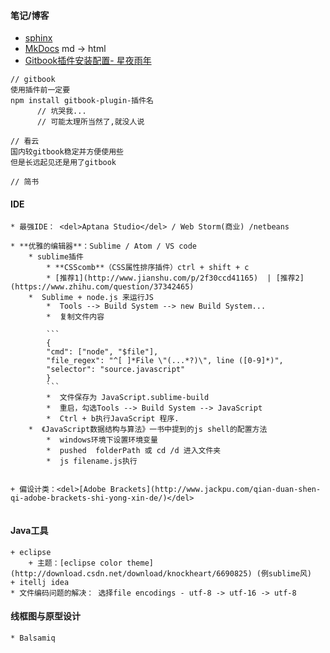 #### 笔记/博客
 * [sphinx](http://www.sphinx-doc.org/en/stable/)
 * [MkDocs](http://www.mkdocs.org/) md -> html
 * [Gitbook插件安装配置- 星夜雨年](http://www.tuicool.com/articles/JjQ3qm)
 
```
// gitbook
使用插件前一定要
npm install gitbook-plugin-插件名 
      // 坑哭我...
      // 可能太理所当然了,就没人说
      
// 看云
国内较gitbook稳定并方便使用些
但是长远起见还是用了gitbook

// 简书

```

#### IDE

```
* 最强IDE： <del>Aptana Studio</del> / Web Storm(商业) /netbeans

* **优雅的编辑器**：Sublime / Atom / VS code
	* sublime插件
    	* **CSScomb**（CSS属性排序插件）ctrl + shift + c
		* [推荐1](http://www.jianshu.com/p/2f30ccd41165)  | [推荐2](https://www.zhihu.com/question/37342465)
	*  Sublime + node.js 来运行JS 
		*  Tools --> Build System --> new Build System...
        *  复制文件内容
        
        ```
        {
        "cmd": ["node", "$file"],
        "file_regex": "^[ ]*File \"(...*?)\", line ([0-9]*)",
        "selector": "source.javascript"
        }
        ```
		*  文件保存为 JavaScript.sublime-build
		*  重启，勾选Tools --> Build System --> JavaScript
		*  Ctrl + b执行JavaScript 程序.
	*  《JavaScript数据结构与算法》一书中提到的js shell的配置方法
		*  windows环境下设置环境变量
		*  pushed  folderPath 或 cd /d 进入文件夹
        *  js filename.js执行


+ 偏设计类：<del>[Adobe Brackets](http://www.jackpu.com/qian-duan-shen-qi-adobe-brackets-shi-yong-xin-de/)</del> 


```


        

    
#### Java工具


```
+ eclipse
	+ 主题：[eclipse color theme](http://download.csdn.net/download/knockheart/6690825) (例sublime风)
+ itellj idea
* 文件编码问题的解决： 选择file encodings - utf-8 -> utf-16 -> utf-8
```


    
#### 线框图与原型设计


```
* Balsamiq
```


    
